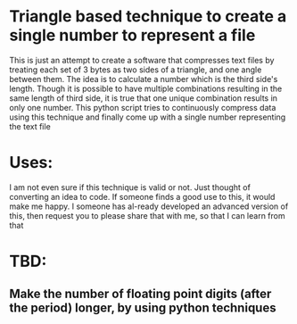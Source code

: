 # Triangle based technique to create a single number to represent a file

This is just an attempt to create a software that compresses text files by treating each set of 3 bytes as two sides of a triangle, and
 one angle between them. The idea is to calculate a number which is the third side's length. Though it is possible to have multiple
 combinations resulting in the same length of third side, it is true that one unique combination results in only one number. This
 python script tries to continuously compress data using this technique and finally come up with a single number representing the
 text file

# Uses:

I am not even sure if this technique is valid or not. Just thought of converting an idea to code. If someone finds a good use to this,
 it would make me happy. I someone has al-ready developed an advanced version of this, then request you to please share that with me, 
 so that I can learn from that


# TBD:

## Make the number of floating point digits (after the period) longer, by using python techniques
